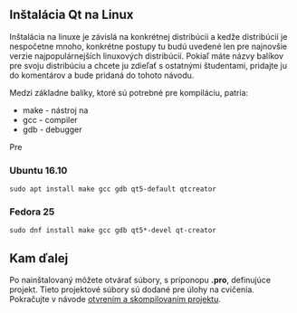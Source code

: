 ## Inštalácia Qt na Linux

Inštalácia na linuxe je závislá na konkrétnej distribúcii a kedže distribúcií je nespočetne mnoho, konkrétne postupy tu budú uvedené len pre najnovšie verzie najpopulárnejších linuxových distribúcií. Pokiaľ máte názvy balíkov pre svoju distribúciu a chcete ju zdieľať s ostatnými študentami, pridajte ju do komentárov a bude pridaná do tohoto návodu.

Medzi základne balíky, ktoré sú potrebné pre kompiláciu, patria:
- make - nástroj na
- gcc - compiler
- gdb - debugger

Pre 

### Ubuntu 16.10

```
sudo apt install make gcc gdb qt5-default qtcreator
```

### Fedora 25

```
sudo dnf install make gcc gdb qt5*-devel qt-creator
```


## Kam ďalej

Po nainštalovaný môžete otvárať súbory, s príponopu **.pro**, definujúce projekt. Tieto projektové súbory sú dodané pre úlohy na cvičenia. Pokračujte v návode [otvrením a skompilovaním projektu](../qt-creator/compilation.md).

